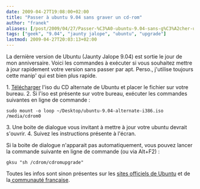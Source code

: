 ```yaml
---
date: 2009-04-27T19:08:00+02:00
title: "Passer à ubuntu 9.04 sans graver un cd-rom"
author: "franek"
aliases: [/post/2009/04/27/Passer-%C3%A0-ubuntu-9.04-sans-g%C3%A2cher-un-cd-rom]
tags: ["geek", "9.04", "jaunty jalope", "ubuntu", "upgrade"]
lastmod: 2009-04-27T20:03:13+02:00
---
```

La dernière version de Ubuntu (Jaunty Jalope 9.04) est sortie le jour de mon anniversaire. Voici les commandes à exécuter si vous souhaitez mettre à jour rapidement votre version sans passer par apt. Perso., j'utilise toujours cette manip' qui est bien plus rapide.

1\. [Télécharger](http://www.ubuntu-fr.org/telechargement?methode=) l'iso du CD alternate de Ubuntu et placer le fichier sur votre bureau. 2. Si l'iso est présente sur votre bureau, exécuter les commandes suivantes en ligne de commande :

`sudo mount -o loop ~/Desktop/ubuntu-9.04-alternate-i386.iso /media/cdrom0`

3\. Une boite de dialogue vous invitant à mettre à jour votre ubuntu devrait s'ouvrir. 4. Suivez les instructions présente à l'écran.

Si la boite de dialogue n'apparait pas automatiquement, vous pouvez lancer la commande suivante en ligne de commande (ou via Alt+F2) :

`gksu "sh /cdrom/cdromupgrade"`

Toutes les infos sont sinon présentes sur les [sites officiels de Ubuntu](http://www.ubuntu.com/getubuntu/upgrading) et de la[ communauté française](http://doc.ubuntu-fr.org/installation).
